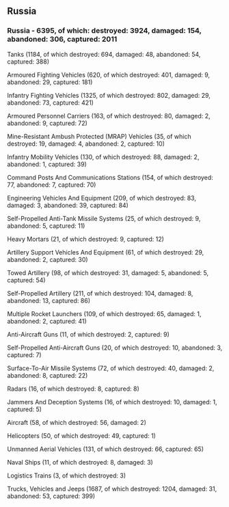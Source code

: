 
 
 ## Russia
 
 ### Russia - 6395, of which: destroyed: 3924, damaged: 154, abandoned: 306, captured: 2011

 

 

 Tanks (1184, of which destroyed: 694, damaged: 48, abandoned: 54, captured: 388)

 Armoured Fighting Vehicles (620, of which destroyed: 401, damaged: 9, abandoned: 29, captured: 181)

 Infantry Fighting Vehicles (1325, of which destroyed: 802, damaged: 29, abandoned: 73, captured: 421)

 Armoured Personnel Carriers (163, of which destroyed: 80, damaged: 2, abandoned: 9, captured: 72)

 Mine-Resistant Ambush Protected (MRAP) Vehicles (35, of which destroyed: 19, damaged: 4, abandoned: 2, captured: 10)

 Infantry Mobility Vehicles (130, of which destroyed: 88, damaged: 2, abandoned: 1, captured: 39)

 Command Posts And Communications Stations (154, of which destroyed: 77, abandoned: 7, captured: 70)

 Engineering Vehicles And Equipment (209, of which destroyed: 83, damaged: 3, abandoned: 39, captured: 84)

 Self-Propelled Anti-Tank Missile Systems (25, of which destroyed: 9, abandoned: 5, captured: 11)

 Heavy Mortars (21, of which destroyed: 9, captured: 12)

 Artillery Support Vehicles And Equipment (61, of which destroyed: 29, abandoned: 2, captured: 30)

 Towed Artillery (98, of which destroyed: 31, damaged: 5, abandoned: 5, captured: 54)

 Self-Propelled Artillery (211, of which destroyed: 104, damaged: 8, abandoned: 13, captured: 86)

 Multiple Rocket Launchers (109, of which destroyed: 65, damaged: 1, abandoned: 2, captured: 41)

 Anti-Aircraft Guns (11, of which destroyed: 2, captured: 9)

 Self-Propelled Anti-Aircraft Guns (20, of which destroyed: 10, abandoned: 3, captured: 7)

 Surface-To-Air Missile Systems (72, of which destroyed: 40, damaged: 2, abandoned: 8, captured: 22)

 Radars (16, of which destroyed: 8, captured: 8)

 Jammers And Deception Systems (16, of which destroyed: 10, damaged: 1, captured: 5)

 Aircraft (58, of which destroyed: 56, damaged: 2)

 Helicopters (50, of which destroyed: 49, captured: 1)

 Unmanned Aerial Vehicles (131, of which destroyed: 66, captured: 65)

 Naval Ships (11, of which destroyed: 8, damaged: 3)

 Logistics Trains (3, of which destroyed: 3)

 Trucks, Vehicles and Jeeps (1687, of which destroyed: 1204, damaged: 31, abandoned: 53, captured: 399)

